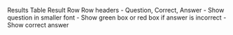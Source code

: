 Results Table
    Result Row
    Row headers - Question, Correct, Answer
        - Show question in smaller font
        - Show green box or red box if answer is incorrect
        - Show correct answer